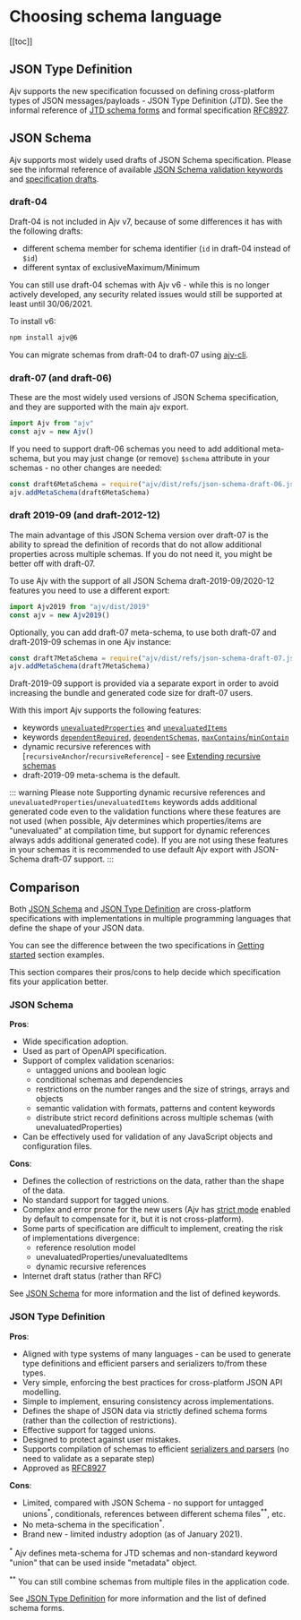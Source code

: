 # Choosing schema language

[[toc]]

## JSON Type Definition

Ajv supports the new specification focussed on defining cross-platform types of JSON messages/payloads - JSON Type Definition (JTD). See the informal reference of [JTD schema forms](../json-type-definition) and formal specification [RFC8927](https://datatracker.ietf.org/doc/rfc8927/).

## JSON Schema

Ajv supports most widely used drafts of JSON Schema specification. Please see the informal reference of available [JSON Schema validation keywords](../json-schema) and [specification drafts](https://json-schema.org/specification.html).

### draft-04

Draft-04 is not included in Ajv v7, because of some differences it has with the following drafts:

- different schema member for schema identifier (`id` in draft-04 instead of `$id`)
- different syntax of exclusiveMaximum/Minimum

You can still use draft-04 schemas with Ajv v6 - while this is no longer actively developed, any security related issues would still be supported at least until 30/06/2021.

To install v6:

```bash
npm install ajv@6
```

You can migrate schemas from draft-04 to draft-07 using [ajv-cli](https://github.com/ajv-validator/ajv-cli).

### draft-07 (and draft-06)

These are the most widely used versions of JSON Schema specification, and they are supported with the main ajv export.

```javascript
import Ajv from "ajv"
const ajv = new Ajv()
```

If you need to support draft-06 schemas you need to add additional meta-schema, but you may just change (or remove) `$schema` attribute in your schemas - no other changes are needed:

```javascript
const draft6MetaSchema = require("ajv/dist/refs/json-schema-draft-06.json")
ajv.addMetaSchema(draft6MetaSchema)
```

### draft 2019-09 (and draft-2012-12)

The main advantage of this JSON Schema version over draft-07 is the ability to spread the definition of records that do not allow additional properties across multiple schemas. If you do not need it, you might be better off with draft-07.

To use Ajv with the support of all JSON Schema draft-2019-09/2020-12 features you need to use a different export:

```javascript
import Ajv2019 from "ajv/dist/2019"
const ajv = new Ajv2019()
```

Optionally, you can add draft-07 meta-schema, to use both draft-07 and draft-2019-09 schemas in one Ajv instance:

```javascript
const draft7MetaSchema = require("ajv/dist/refs/json-schema-draft-07.json")
ajv.addMetaSchema(draft7MetaSchema)
```

Draft-2019-09 support is provided via a separate export in order to avoid increasing the bundle and generated code size for draft-07 users.

With this import Ajv supports the following features:

- keywords [`unevaluatedProperties`](../json-schema.md#unevaluatedproperties) and [`unevaluatedItems`](../json-schema.md#unevaluateditems)
- keywords [`dependentRequired`](../json-schema.md#dependentrequired), [`dependentSchemas`](../json-schema.md#dependentschemas), [`maxContains`/`minContain`](../json-schema.md#maxcontains--mincontains)
- dynamic recursive references with [`recursiveAnchor`/`recursiveReference`] - see [Extending recursive schemas](./combining-schemas.md#extending-recursive-schemas)
- draft-2019-09 meta-schema is the default.

::: warning Please note
Supporting dynamic recursive references and `unevaluatedProperties`/`unevaluatedItems` keywords adds additional generated code even to the validation functions where these features are not used (when possible, Ajv determines which properties/items are "unevaluated" at compilation time, but support for dynamic references always adds additional generated code). If you are not using these features in your schemas it is recommended to use default Ajv export with JSON-Schema draft-07 support.
:::

## Comparison

Both [JSON Schema](../json-schema.md) and [JSON Type Definition](../json-type-definition.md) are cross-platform specifications with implementations in multiple programming languages that define the shape of your JSON data.

You can see the difference between the two specifications in [Getting started](./getting-started) section examples.

This section compares their pros/cons to help decide which specification fits your application better.

### JSON Schema

**Pros**:

- Wide specification adoption.
- Used as part of OpenAPI specification.
- Support of complex validation scenarios:
  - untagged unions and boolean logic
  - conditional schemas and dependencies
  - restrictions on the number ranges and the size of strings, arrays and objects
  - semantic validation with formats, patterns and content keywords
  - distribute strict record definitions across multiple schemas (with unevaluatedProperties)
- Can be effectively used for validation of any JavaScript objects and configuration files.

**Cons**:

- Defines the collection of restrictions on the data, rather than the shape of the data.
- No standard support for tagged unions.
- Complex and error prone for the new users (Ajv has [strict mode](../strict-mode) enabled by default to compensate for it, but it is not cross-platform).
- Some parts of specification are difficult to implement, creating the risk of implementations divergence:
  - reference resolution model
  - unevaluatedProperties/unevaluatedItems
  - dynamic recursive references
- Internet draft status (rather than RFC)

See [JSON Schema](../json-schema.md) for more information and the list of defined keywords.

### JSON Type Definition

**Pros**:

- Aligned with type systems of many languages - can be used to generate type definitions and efficient parsers and serializers to/from these types.
- Very simple, enforcing the best practices for cross-platform JSON API modelling.
- Simple to implement, ensuring consistency across implementations.
- Defines the shape of JSON data via strictly defined schema forms (rather than the collection of restrictions).
- Effective support for tagged unions.
- Designed to protect against user mistakes.
- Supports compilation of schemas to efficient [serializers and parsers](./getting-started.md#parsing-and-serializing-json) (no need to validate as a separate step)
- Approved as [RFC8927](https://datatracker.ietf.org/doc/rfc8927/)

**Cons**:

- Limited, compared with JSON Schema - no support for untagged unions<sup>\*</sup>, conditionals, references between different schema files<sup>\*\*</sup>, etc.
- No meta-schema in the specification<sup>\*</sup>.
- Brand new - limited industry adoption (as of January 2021).

<sup>\*</sup> Ajv defines meta-schema for JTD schemas and non-standard keyword "union" that can be used inside "metadata" object.

<sup>\*\*</sup> You can still combine schemas from multiple files in the application code.

See [JSON Type Definition](../json-type-definition.md) for more information and the list of defined schema forms.
